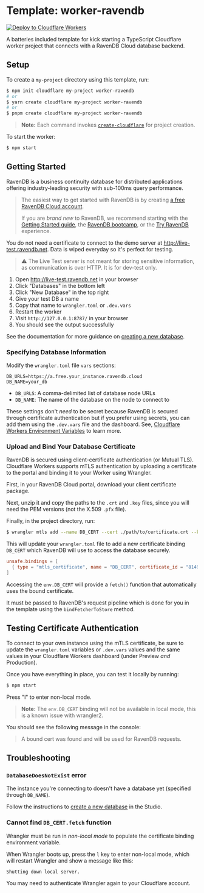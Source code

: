 # Template: worker-ravendb

[![Deploy to Cloudflare Workers](https://deploy.workers.cloudflare.com/button)](https://deploy.workers.cloudflare.com/?url=https://github.com/ravendb/cloudflare-template-worker)

A batteries included template for kick starting a TypeScript Cloudflare worker project that connects with a RavenDB Cloud database backend.

## Setup

To create a `my-project` directory using this template, run:

```sh
$ npm init cloudflare my-project worker-ravendb
# or
$ yarn create cloudflare my-project worker-ravendb
# or
$ pnpm create cloudflare my-project worker-ravendb
```

> **Note:** Each command invokes [`create-cloudflare`](https://www.npmjs.com/package/create-cloudflare) for project creation.

To start the worker:

```sh
$ npm start
```

## Getting Started

RavenDB is a business continuity database for distributed applications offering industry-leading security with sub-100ms query performance.

> The easiest way to get started with RavenDB is by creating [a free RavenDB Cloud account](cloud-signup).
>
> If you are _brand new_ to RavenDB, we recommend starting with the [Getting Started guide](docs-get-started), the [RavenDB bootcamp](learn-bootcamp), or the [Try RavenDB](learn-demo) experience.

You do not need a certificate to connect to the demo server at http://live-test.ravendb.net. Data is wiped everyday so it's perfect for testing.

> ⚠ The Live Test server is not meant for storing sensitive information, as communication is over HTTP. It is for dev-test only.

1. Open http://live-test.ravendb.net in your browser
1. Click "Databases" in the bottom left
1. Click "New Database" in the top right
1. Give your test DB a name
1. Copy that name to `wrangler.toml` or `.dev.vars`
1. Restart the worker
1. Visit `http://127.0.0.1:8787/` in your browser
1. You should see the output successfully

See the documentation for more guidance on [creating a new database](docs-create-db).

### Specifying Database Information

Modify the `wrangler.toml` file `vars` sections:

```
DB_URLS=https://a.free.your_instance.ravendb.cloud
DB_NAME=your_db
```

- `DB_URLS`: A comma-delimited list of database node URLs
- `DB_NAME`: The name of the database on the node to connect to

These settings don't _need_ to be secret because RavenDB is secured through certificate authentication but if you prefer using secrets, you can add them using the `.dev.vars` file and the dashboard. See, [Cloudflare Workers Environment Variables](cf-env) to learn more.

### Upload and Bind Your Database Certificate

RavenDB is secured using client-certificate authentication (or Mutual TLS). Cloudflare Workers supports mTLS authentication by uploading a certificate to the portal and binding it to your Worker using Wrangler.

First, in your RavenDB Cloud portal, download your client certificate package.

Next, unzip it and copy the paths to the `.crt` and `.key` files, since you will need the PEM versions (not the X.509 `.pfx` file).

Finally, in the project directory, run:

```sh
$ wrangler mtls add --name DB_CERT --cert ./path/to/certificate.crt --key ./path/to/certificate.key
```

This will update your `wrangler.toml` file to add a new certificate binding `DB_CERT` which RavenDB will use to access the database securely.

```toml
unsafe.bindings = [
  { type = "mtls_certificate", name = "DB_CERT", certificate_id = "814954ba-22ba-4d26-8da7-940425f2e1c6" }
]
```

Accessing the `env.DB_CERT` will provide a `fetch()` function that automatically uses the bound certificate.

It must be passed to RavenDB's request pipeline which is done for you in the template using the `bindFetcherToStore` method.

## Testing Certificate Authentication

To connect to your own instance using the mTLS certificate, be sure to update the `wrangler.toml` variables or `.dev.vars` values and the same values in your Cloudflare Workers dashboard (under Preview _and_ Production).

Once you have everything in place, you can test it locally by running:

```sh
$ npm start
```

Press "l" to enter non-local mode.

> **Note:** The `env.DB_CERT` binding will not be available in local mode, this is a known issue with wrangler2.

You should see the following message in the console:

> A bound cert was found and will be used for RavenDB requests.

## Troubleshooting

### `DatabaseDoesNotExist` error

The instance you're connecting to doesn't have a database yet (specified through `DB_NAME`).

Follow the instructions to [create a new database](docs-create-db) in the Studio.

### Cannot find `DB_CERT.fetch` function

Wrangler must be run in _non-local mode_ to populate the certificate binding environment variable.

When Wrangler boots up, press the `l` key to enter non-local mode, which will restart Wrangler and show a message like this:

```
Shutting down local server.
```

You may need to authenticate Wrangler again to your Cloudflare account.

[cloud-signup]: https://cloud.ravendb.net?utm_source=github&utm_medium=web&utm_campaign=github_template_cloudflare_worker&utm_content=cloud_signup
[docs-get-started]: https://ravendb.net/docs/article-page/csharp/start/getting-started?utm_source=github&utm_medium=web&utm_campaign=github_template_cloudflare_worker&utm_content=docs_get_started
[docs-create-db]: https://ravendb.net/docs/article-page/csharp/studio/database/create-new-database/general-flow?utm_source=github&utm_medium=web&utm_campaign=github_template_cloudflare_worker&utm_content=docs_new_db
[learn-bootcamp]: https://ravendb.net/learn/bootcamp?utm_source=github&utm_medium=web&utm_campaign=github_template_cloudflare_worker&utm_content=learn_bootcamp
[learn-demo]: https://demo.ravendb.net/?utm_source=github&utm_medium=web&utm_campaign=github_template_cloudflare_worker&utm_content=learn_demo
[cf-env]: https://developers.cloudflare.com/workers/platform/environment-variables/
